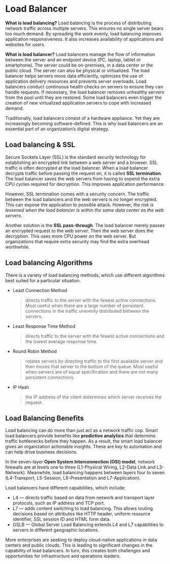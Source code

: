 # Load Balancer

**What is load balancing?** 
Load balancing is the process of distributing network traffic across multiple servers. This ensures no single server bears too much demand. By spreading the work evenly, load balancing improves application responsiveness. It also increases availability of applications and websites for users.

**What is load balancer?**
Load balancers manage the flow of information between the server and an endpoint device (PC, laptop, tablet or smartphone). 
The server could be on-premises, in a data center or the public cloud. The server can also be physical or virtualized. The load balancer helps servers move data efficiently, optimizes the use of application delivery resources and prevents server overloads. 
Load balancers conduct continuous health checks on servers to ensure they can handle requests. 
If necessary, the load balancer removes unhealthy servers from the pool until they are restored. Some load balancers even trigger the creation of new virtualized application servers to cope with increased demand.

Traditionally, load balancers consist of a hardware appliance. Yet they are increasingly becoming software-defined. This is why load balancers are an essential part of an organization’s digital strategy.

## Load balancing & SSL

Secure Sockets Layer (SSL) is the standard security technology for establishing an encrypted link between a web server and a browser. SSL traffic is often decrypted at the load balancer. When a load balancer decrypts traffic before passing the request on, it is called **SSL termination**. The load balancer saves the web servers from having to expend the extra CPU cycles required for decryption. This improves application performance.

However, SSL termination comes with a security concern. The traffic between the load balancers and the web servers is no longer encrypted. This can expose the application to possible attack. However, <i>the risk is lessened when the load balancer is within the same data center as the web servers</i>.

Another solution is the **SSL pass-through**. The load balancer merely passes an encrypted request to the web server. Then the web server does the decryption. This uses more CPU power on the web server. But organizations that require extra security may find the extra overhead worthwhile.


## Load balancing Algorithms

There is a variety of load balancing methods, which use different algorithms best suited for a particular situation.

-   Least Connection Method 
	> directs traffic to the server with the fewest active connections. Most useful when there are a large number of persistent connections in the traffic unevenly distributed between the servers.
-   Least Response Time Method 
	> directs traffic to the server with the fewest active connections and the lowest average response time.
-   Round Robin Method 
	> rotates servers by directing traffic to the first available server and then moves that server to the bottom of the queue. Most useful when servers are of equal specification and there are not many persistent connections.
-   IP Hash 
	> the IP address of the client determines which server receives the request.



## Load Balancing Benefits

Load balancing can do more than just act as a network traffic cop. Smart load balancers provide benefits like **predictive analytics** that determine traffic bottlenecks before they happen. As a result, the smart load balancer gives an organization actionable insights. These are key to automation and can help drive business decisions.

In the seven-layer **Open System Interconnection (OSI) model**, network firewalls are at levels one to three (L1-Physical Wiring, L2-Data Link and L3-Network). Meanwhile, load balancing happens between layers four to seven (L4-Transport, L5-Session, L6-Presentation and L7-Application).

Load balancers have different capabilities, which include:

-   L4 — directs traffic based on data from network and transport layer protocols, such as IP address and TCP port.
-   L7 — adds content switching to load balancing. This allows routing decisions based on attributes like HTTP header, uniform resource identifier, SSL session ID and HTML form data.
-   GSLB — Global Server Load Balancing extends L4 and L7 capabilities to servers in different geographic locations.

More enterprises are seeking to deploy cloud-native applications in data centers and public clouds. This is leading to significant changes in the capability of load balancers. In turn, this creates both challenges and opportunities for infrastructure and operations leaders.
